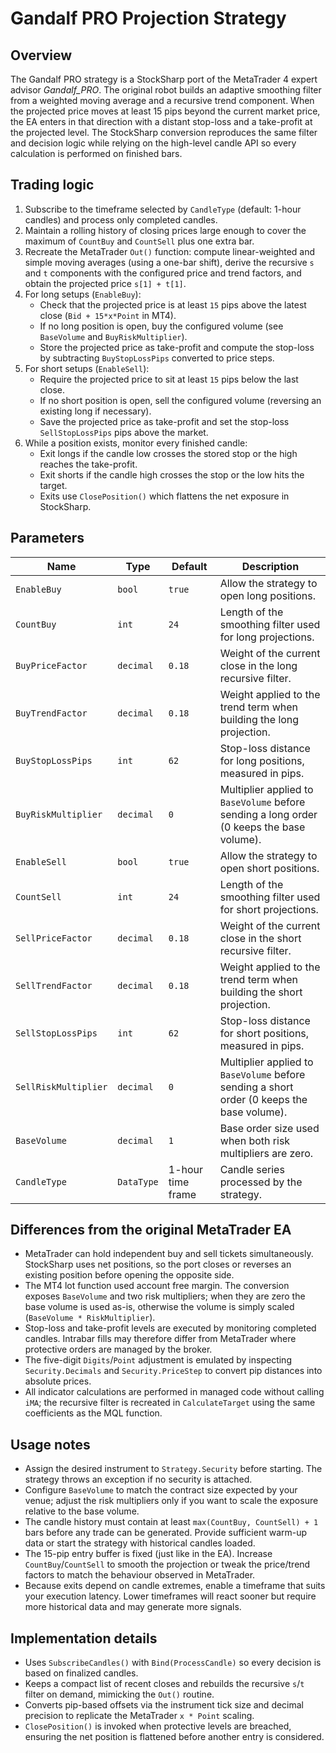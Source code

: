 # Gandalf PRO Projection Strategy

## Overview
The Gandalf PRO strategy is a StockSharp port of the MetaTrader 4 expert advisor *Gandalf_PRO*. The original robot builds an
adaptive smoothing filter from a weighted moving average and a recursive trend component. When the projected price moves at
least 15 pips beyond the current market price, the EA enters in that direction with a distant stop-loss and a take-profit at the
projected level. The StockSharp conversion reproduces the same filter and decision logic while relying on the high-level candle
API so every calculation is performed on finished bars.

## Trading logic
1. Subscribe to the timeframe selected by `CandleType` (default: 1-hour candles) and process only completed candles.
2. Maintain a rolling history of closing prices large enough to cover the maximum of `CountBuy` and `CountSell` plus one extra bar.
3. Recreate the MetaTrader `Out()` function: compute linear-weighted and simple moving averages (using a one-bar shift), derive the
   recursive `s` and `t` components with the configured price and trend factors, and obtain the projected price `s[1] + t[1]`.
4. For long setups (`EnableBuy`):
   - Check that the projected price is at least `15` pips above the latest close (`Bid + 15*x*Point` in MT4).
   - If no long position is open, buy the configured volume (see `BaseVolume` and `BuyRiskMultiplier`).
   - Store the projected price as take-profit and compute the stop-loss by subtracting `BuyStopLossPips` converted to price steps.
5. For short setups (`EnableSell`):
   - Require the projected price to sit at least `15` pips below the last close.
   - If no short position is open, sell the configured volume (reversing an existing long if necessary).
   - Save the projected price as take-profit and set the stop-loss `SellStopLossPips` pips above the market.
6. While a position exists, monitor every finished candle:
   - Exit longs if the candle low crosses the stored stop or the high reaches the take-profit.
   - Exit shorts if the candle high crosses the stop or the low hits the target.
   - Exits use `ClosePosition()` which flattens the net exposure in StockSharp.

## Parameters
| Name | Type | Default | Description |
| --- | --- | --- | --- |
| `EnableBuy` | `bool` | `true` | Allow the strategy to open long positions. |
| `CountBuy` | `int` | `24` | Length of the smoothing filter used for long projections. |
| `BuyPriceFactor` | `decimal` | `0.18` | Weight of the current close in the long recursive filter. |
| `BuyTrendFactor` | `decimal` | `0.18` | Weight applied to the trend term when building the long projection. |
| `BuyStopLossPips` | `int` | `62` | Stop-loss distance for long positions, measured in pips. |
| `BuyRiskMultiplier` | `decimal` | `0` | Multiplier applied to `BaseVolume` before sending a long order (0 keeps the base volume). |
| `EnableSell` | `bool` | `true` | Allow the strategy to open short positions. |
| `CountSell` | `int` | `24` | Length of the smoothing filter used for short projections. |
| `SellPriceFactor` | `decimal` | `0.18` | Weight of the current close in the short recursive filter. |
| `SellTrendFactor` | `decimal` | `0.18` | Weight applied to the trend term when building the short projection. |
| `SellStopLossPips` | `int` | `62` | Stop-loss distance for short positions, measured in pips. |
| `SellRiskMultiplier` | `decimal` | `0` | Multiplier applied to `BaseVolume` before sending a short order (0 keeps the base volume). |
| `BaseVolume` | `decimal` | `1` | Base order size used when both risk multipliers are zero. |
| `CandleType` | `DataType` | 1-hour time frame | Candle series processed by the strategy. |

## Differences from the original MetaTrader EA
- MetaTrader can hold independent buy and sell tickets simultaneously. StockSharp uses net positions, so the port closes or
  reverses an existing position before opening the opposite side.
- The MT4 lot function used account free margin. The conversion exposes `BaseVolume` and two risk multipliers; when they are zero
  the base volume is used as-is, otherwise the volume is simply scaled (`BaseVolume * RiskMultiplier`).
- Stop-loss and take-profit levels are executed by monitoring completed candles. Intrabar fills may therefore differ from MetaTrader
  where protective orders are managed by the broker.
- The five-digit `Digits`/`Point` adjustment is emulated by inspecting `Security.Decimals` and `Security.PriceStep` to convert pip
  distances into absolute prices.
- All indicator calculations are performed in managed code without calling `iMA`; the recursive filter is recreated in
  `CalculateTarget` using the same coefficients as the MQL function.

## Usage notes
- Assign the desired instrument to `Strategy.Security` before starting. The strategy throws an exception if no security is attached.
- Configure `BaseVolume` to match the contract size expected by your venue; adjust the risk multipliers only if you want to scale
  the exposure relative to the base volume.
- The candle history must contain at least `max(CountBuy, CountSell) + 1` bars before any trade can be generated. Provide sufficient
  warm-up data or start the strategy with historical candles loaded.
- The 15-pip entry buffer is fixed (just like in the EA). Increase `CountBuy`/`CountSell` to smooth the projection or tweak the
  price/trend factors to match the behaviour observed in MetaTrader.
- Because exits depend on candle extremes, enable a timeframe that suits your execution latency. Lower timeframes will react sooner
  but require more historical data and may generate more signals.

## Implementation details
- Uses `SubscribeCandles()` with `Bind(ProcessCandle)` so every decision is based on finalized candles.
- Keeps a compact list of recent closes and rebuilds the recursive `s`/`t` filter on demand, mimicking the `Out()` routine.
- Converts pip-based offsets via the instrument tick size and decimal precision to replicate the MetaTrader `x * Point` scaling.
- `ClosePosition()` is invoked when protective levels are breached, ensuring the net position is flattened before another entry is
  considered.
